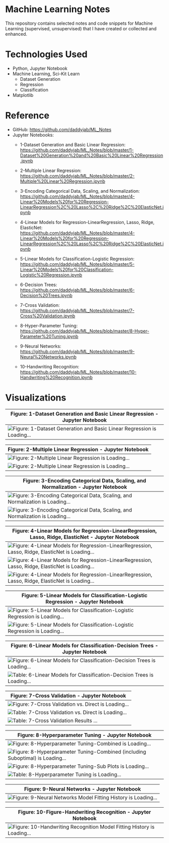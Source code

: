 # Machine Learning Notes
This repository contains selected notes and code snippets for Machine Learning (supervised, unsupervised) that I have created or collected and enhanced.

# Technologies Used

* Python, Jupyter Notebook
* Machine Learning, Sci-Kit Learn
    * Dataset Generation
    * Regression
    * Classification
* Matplotlib

# Reference

* GitHub: https://github.com/daddyjab/ML_Notes
* Jupyter Notebooks:
    * 1-Dataset Generation and Basic Linear Regression:<br>
    https://github.com/daddyjab/ML_Notes/blob/master/1-Dataset%20Generation%20and%20Basic%20Linear%20Regression.ipynb 

    * 2-Multiple Linear Regression:<br>
    https://github.com/daddyjab/ML_Notes/blob/master/2-Multiple%20Linear%20Regression.ipynb

    * 3-Encoding Categorical Data, Scaling, and Normalization:<br>
    https://github.com/daddyjab/ML_Notes/blob/master/4-Linear%20Models%20for%20Regression-LinearRegression%2C%20Lasso%2C%20Ridge%2C%20ElasticNet.ipynb 

    * 4-Linear Models for Regression-LinearRegression, Lasso, Ridge, ElasticNet:<br>
    https://github.com/daddyjab/ML_Notes/blob/master/4-Linear%20Models%20for%20Regression-LinearRegression%2C%20Lasso%2C%20Ridge%2C%20ElasticNet.ipynb 

    * 5-Linear Models for Classification-Logistic Regression:<br>
    https://github.com/daddyjab/ML_Notes/blob/master/5-Linear%20Models%20for%20Classification-Logistic%20Regression.ipynb 
    
    * 6-Decision Trees:<br>
    https://github.com/daddyjab/ML_Notes/blob/master/6-Decision%20Trees.ipynb

    * 7-Cross Validation:<br>
    https://github.com/daddyjab/ML_Notes/blob/master/7-Cross%20Validation.ipynb

    * 8-Hyper-Parameter Tuning:<br>
    https://github.com/daddyjab/ML_Notes/blob/master/8-Hyper-Parameter%20Tuning.ipynb

    * 9-Neural Networks:<br>
    https://github.com/daddyjab/ML_Notes/blob/master/9-Neural%20Networks.ipynb

    * 10-Handwriting Recognition:<br>
    https://github.com/daddyjab/ML_Notes/blob/master/10-Handwriting%20Recognition.ipynb


# Visualizations

| Figure: 1-Dataset Generation and Basic Linear Regression - Jupyter Notebook |
|----------|
| ![Figure: 1-Dataset Generation and Basic Linear Regression is Loading...](docs/1-Dataset_Generation_and_Basic_Linear_Regression.png "Figure 1: 1-Dataset Generation and Basic Linear Regression") |


| Figure: 2-Multiple Linear Regression - Jupyter Notebook |
|----------|
| ![Figure: 2-Multiple Linear Regression is Loading...](docs/2-Multiple_Linear_Regression-1.png "Figure: 2-Multiple Linear Regression") |
| ![Figure: 2-Multiple Linear Regression is Loading...](docs/2-Multiple_Linear_Regression-2.png "Figure: 2-Multiple Linear Regression") |


| Figure: 3-Encoding Categorical Data, Scaling, and Normalization - Jupyter Notebook |
|----------|
| ![Figure: 3-Encoding Categorical Data, Scaling, and Normalization is Loading...](docs/3-Encoding_Categorical_Data,_Scaling,_and_Normalization-1.png "Figure: 3-Encoding Categorical Data, Scaling, and Normalization") |
| ![Figure: 3-Encoding Categorical Data, Scaling, and Normalization is Loading...](docs/3-Encoding_Categorical_Data,_Scaling,_and_Normalization-2.png "Figure: 3-Encoding Categorical Data, Scaling, and Normalization") |


| Figure: 4-Linear Models for Regression-LinearRegression, Lasso, Ridge, ElasticNet - Jupyter Notebook |
|----------|
| ![Figure: 4-Linear Models for Regression-LinearRegression, Lasso, Ridge, ElasticNet is Loading...](docs/4-Linear_Models_for_Regression-LinearRegression,_Lasso,_Ridge,_ElasticNet-1.png "Figure: 4-Linear Models for Regression-LinearRegression, Lasso, Ridge, ElasticNet") |
| ![Figure: 4-Linear Models for Regression-LinearRegression, Lasso, Ridge, ElasticNet is Loading...](docs/4-Linear_Models_for_Regression-LinearRegression,_Lasso,_Ridge,_ElasticNet-2.png "Figure: 4-Linear Models for Regression-LinearRegression, Lasso, Ridge, ElasticNet") |
| ![Figure: 4-Linear Models for Regression-LinearRegression, Lasso, Ridge, ElasticNet is Loading...](docs/4-Linear_Models_for_Regression-LinearRegression,_Lasso,_Ridge,_ElasticNet-3.png "Figure: 4-Linear Models for Regression-LinearRegression, Lasso, Ridge, ElasticNet") |


| Figure: 5-Linear Models for Classification-Logistic Regression - Jupyter Notebook |
|----------|
| ![Figure: 5-Linear Models for Classification-Logistic Regression is Loading...](docs/5-Linear_Models_for_Classification-Logistic_Regression-1.png "Figure: 5-Linear Models for Classification-Logistic Regression") |
| ![Figure: 5-Linear Models for Classification-Logistic Regression is Loading...](docs/5-Linear_Models_for_Classification-Logistic_Regression-2.png "Figure: 5-Linear Models for Classification-Logistic Regression") |


| Figure: 6-Linear Models for Classification-Decision Trees - Jupyter Notebook |
|----------|
| ![Figure: 6-Linear Models for Classification-Decision Trees is Loading...](docs/6-Figure-Comparison_DecisionTree_vs_LogisticRegression.png "Figure: 6-Linear Models for Classification-Decision Trees") |
| ![Table: 6-Linear Models for Classification-Decision Trees is Loading...](docs/6-Table-Comparison_DecisionTree_vs_LogisticRegression.png "Table: 6-Linear Models for Classification-Decision Trees") |


| Figure: 7-Cross Validation - Jupyter Notebook |
|----------|
| ![Figure: 7-Cross Validation vs. Direct is Loading...](docs/7-Figure-Cross_Validation_vs_Direct.png "Figure: 7-Cross Validation") |
| ![Table: 7-Cross Validation vs. Direct is Loading...](docs/7-Table-Cross_Validation_vs_Direct.png "Table: 7-Cross Validation") |
| ![Table: 7-Cross Validation Results ...](docs/7-Table-Cross_Validation_DecisionTree_and_LogisticRegression.png "Table: 7-Cross Validation") |


| Figure: 8-Hyperparameter Tuning - Jupyter Notebook |
|----------|
| ![Figure: 8-Hyperparameter Tuning-Combined is Loading...](docs/8-Figure-Hyper_Parameter_Tuning-Combined.png "Figure: 8-Figure-Hyper_Parameter_Tuning-Combined") |
| ![Figure: 8-Hyperparameter Tuning-Combined (including Suboptimal) is Loading...](docs/8-Figure-Hyper_Parameter_Tuning-Including_Suboptimal-Combined.png "Figure: 8-Hyperparameter Tuning-Combined (including Suboptimal)") |
| ![Figure: 8-Hyperparameter Tuning-Sub Plots is Loading...](docs/8-Figure-Hyper_Parameter_Tuning-Subplots.png "Figure: 8-Hyperparameter Tuning-Sub Plots") |
| ![Table: 8-Hyperparameter Tuning is Loading...](docs/8-Table-Hyper_Parameter_Tuning.png "Table: 8-Hyperparameter Tuning") |


| Figure: 9-Neural Networks - Jupyter Notebook |
|----------|
| ![Figure: 9-Neural Networks Model Fitting History is Loading...](docs/9-Figure-Neural_Networks-Model_Fitting_History.png "Figure: 9-Neural Networks Model Fitting History") |


| Figure: 10-Figure-Handwriting Recognition - Jupyter Notebook |
|----------|
| ![Figure: 10-Handwriting Recognition Model Fitting History is Loading...](docs/10-Figure-Handwriting_Recognition-Model_Fitting_History.png "Figure: 10-Handwriting Recognition Model Fitting History") |
